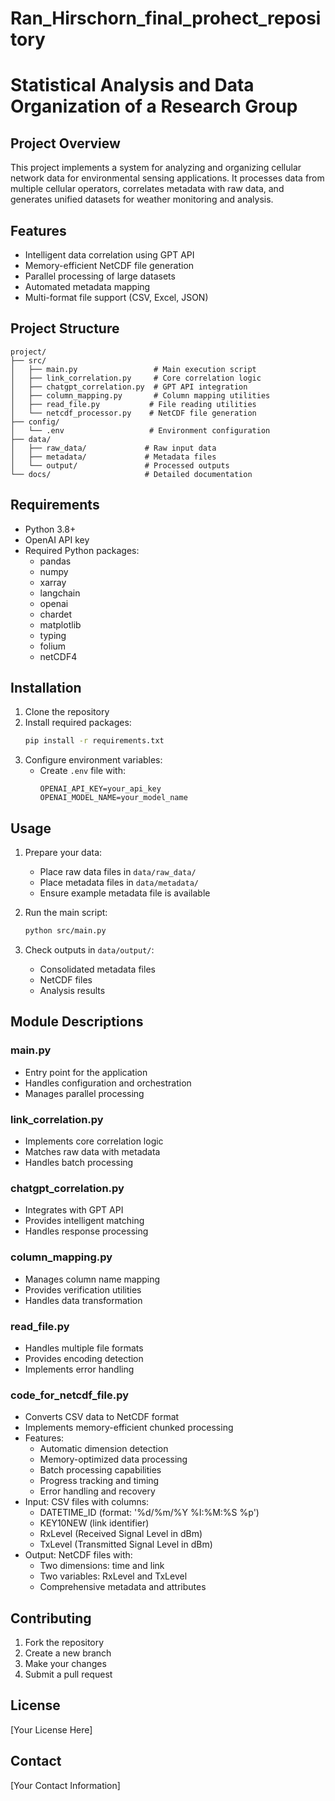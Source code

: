 # Ran_Hirschorn_final_prohect_repository
# Statistical Analysis and Data Organization of a Research Group

## Project Overview
This project implements a system for analyzing and organizing cellular network data for environmental sensing applications. It processes data from multiple cellular operators, correlates metadata with raw data, and generates unified datasets for weather monitoring and analysis.

## Features
- Intelligent data correlation using GPT API
- Memory-efficient NetCDF file generation
- Parallel processing of large datasets
- Automated metadata mapping
- Multi-format file support (CSV, Excel, JSON)

## Project Structure
```
project/
├── src/
│   ├── main.py                 # Main execution script
│   ├── link_correlation.py     # Core correlation logic
│   ├── chatgpt_correlation.py  # GPT API integration
│   ├── column_mapping.py       # Column mapping utilities
│   ├── read_file.py           # File reading utilities
│   └── netcdf_processor.py    # NetCDF file generation
├── config/
│   └── .env                   # Environment configuration
├── data/
│   ├── raw_data/             # Raw input data
│   ├── metadata/             # Metadata files
│   └── output/               # Processed outputs
└── docs/                     # Detailed documentation
```

## Requirements
- Python 3.8+
- OpenAI API key
- Required Python packages:
  - pandas
  - numpy
  - xarray
  - langchain
  - openai
  - chardet
  - matplotlib
  - typing
  - folium
  - netCDF4

## Installation
1. Clone the repository
2. Install required packages:
   ```bash
   pip install -r requirements.txt
   ```
3. Configure environment variables:
   - Create `.env` file with:
     ```
     OPENAI_API_KEY=your_api_key
     OPENAI_MODEL_NAME=your_model_name
     ```

## Usage
1. Prepare your data:
   - Place raw data files in `data/raw_data/`
   - Place metadata files in `data/metadata/`
   - Ensure example metadata file is available

2. Run the main script:
   ```bash
   python src/main.py
   ```

3. Check outputs in `data/output/`:
   - Consolidated metadata files
   - NetCDF files
   - Analysis results

## Module Descriptions

### main.py
- Entry point for the application
- Handles configuration and orchestration
- Manages parallel processing

### link_correlation.py
- Implements core correlation logic
- Matches raw data with metadata
- Handles batch processing

### chatgpt_correlation.py
- Integrates with GPT API
- Provides intelligent matching
- Handles response processing

### column_mapping.py
- Manages column name mapping
- Provides verification utilities
- Handles data transformation

### read_file.py
- Handles multiple file formats
- Provides encoding detection
- Implements error handling

### code_for_netcdf_file.py
- Converts CSV data to NetCDF format
- Implements memory-efficient chunked processing
- Features:
  * Automatic dimension detection
  * Memory-optimized data processing
  * Batch processing capabilities
  * Progress tracking and timing
  * Error handling and recovery
- Input: CSV files with columns:
  * DATETIME_ID (format: '%d/%m/%Y %I:%M:%S %p')
  * KEY10NEW (link identifier)
  * RxLevel (Received Signal Level in dBm)
  * TxLevel (Transmitted Signal Level in dBm)
- Output: NetCDF files with:
  * Two dimensions: time and link
  * Two variables: RxLevel and TxLevel
  * Comprehensive metadata and attributes

## Contributing
1. Fork the repository
2. Create a new branch
3. Make your changes
4. Submit a pull request

## License
[Your License Here]

## Contact
[Your Contact Information]
